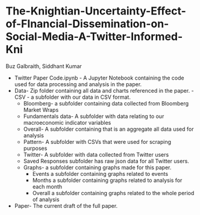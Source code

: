 # The-Knightian-Uncertainty-Effect-of-FInancial-Dissemination-on-Social-Media-A-Twitter-Informed-Kni
Buz Galbraith, Siddhant Kumar
- Twitter Paper Code.ipynb - A Jupyter Notebook containing the code used for data processing and analysis in the paper. 
- Data- Zip folder containing all data and charts referenced in the paper. 
  -CSV - a subfolder with our data in CSV format. 
    - Bloomberg-  a subfolder containing data collected from Bloomberg Market Wraps
    - Fundamentals data- A subfolder with data relating to our macroeconomic indicator variables
    - Overall- A subfolder containing that is an aggregate all data used for analysis
    - Pattern- A subfolder with CSVs that were used for scraping purposes
    - Twitter- A subfolder with data collected from Twitter users
     - Saved Responses subfolder has raw json data for all Twitter users.
  - Graphs- a subfolder containing graphs made for this paper. 
    -   Events a subfolder containing graphs related to events
    - Months a subfolder containing graphs related to analysis for each month 
    - Overall a subfolder containing graphs related to the whole period of analysis
- Paper- The current draft of the full paper. 

